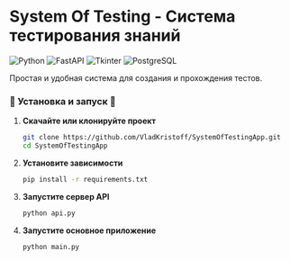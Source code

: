 # System Of Testing - Система тестирования знаний

![Python](https://img.shields.io/badge/Python-3.8+-blue.svg)
![FastAPI](https://img.shields.io/badge/FastAPI-0.100+-green.svg)
![Tkinter](https://img.shields.io/badge/GUI-Tkinter-orange.svg)
![PostgreSQL](https://img.shields.io/badge/DB-PostgreSQL-blue.svg)

Простая и удобная система для создания и прохождения тестов.

### 🚀 Установка и запуск 🚀

1. **Скачайте или клонируйте проект**
   ```bash
   git clone https://github.com/VladKristoff/SystemOfTestingApp.git
   cd SystemOfTestingApp
2. **Установите зависимости**
   ```bash
   pip install -r requirements.txt
3. **Запустите сервер API**
   ```bash
   python api.py
4. **Запустите основное приложение**
   ```bash
   python main.py
